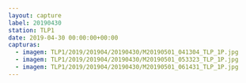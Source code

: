 ```yaml
---
layout: capture
label: 20190430
station: TLP1
date: 2019-04-30 00:00:00+00:00
capturas:
  - imagem: TLP1/2019/201904/20190430/M20190501_041304_TLP_1P.jpg
  - imagem: TLP1/2019/201904/20190430/M20190501_053323_TLP_1P.jpg
  - imagem: TLP1/2019/201904/20190430/M20190501_061431_TLP_1P.jpg
---
```

